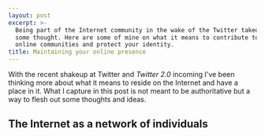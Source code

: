 ```yaml
---
layout: post
excerpt: >-
  Being part of the Internet community in the wake of the Twitter takeover needs
  some thought. Here are some of mine on what it means to contribute to your
  online communities and protect your identity. 
title: Maintaining your online presence
---
```


﻿With the recent shakeup at Twitter and *Twitter 2.0*  incoming I've been thinking more about what it means to reside on the Internet and have a place in it. What I capture in this post is not meant to be authoritative but a way to flesh out some thoughts and ideas.

## ﻿The Internet as a network of individuals



